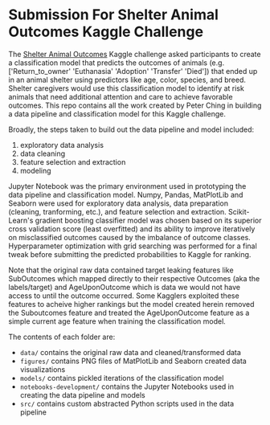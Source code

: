 # Submission For Shelter Animal Outcomes Kaggle Challenge

The [Shelter Animal Outcomes](https://www.kaggle.com/c/shelter-animal-outcomes) Kaggle challenge asked participants to create a classification model that predicts the outcomes of animals (e.g. ['Return_to_owner' 'Euthanasia' 'Adoption' 'Transfer' 'Died']) that ended up in an animal shelter using predictors like age, color, species, and breed. Shelter caregivers would use this classification model to identify at risk animals that need additional attention and care to achieve favorable outcomes. This repo contains all the work created by Peter Ching in building a data pipeline and classification model for this Kaggle challenge.

Broadly, the steps taken to build out the data pipeline and model included:
1. exploratory data analysis
2. data cleaning
3. feature selection and extraction
4. modeling

Jupyter Notebook was the primary environment used in prototyping the data pipeline and classification model. Numpy, Pandas, MatPlotLib and Seaborn were used for exploratory data analysis, data preparation (cleaning, tranforming, etc.), and feature selection and extraction. Scikit-Learn's gradient boosting classifier model was chosen based on its superior cross validation score (least overfitted) and its ability to improve iteratively on misclassified outcomes caused by the imbalance of outcome classes. Hyperparameter optimization with grid searching was performed for a final tweak before submitting the predicted probabilities to Kaggle for ranking.

Note that the original raw data contained target leaking features like SubOutcomes which mapped directly to their respective Outcomes (aka the labels/target) and AgeUponOutcome which is data we would not have access to until the outcome occurred. Some Kagglers exploited these features to acheive higher rankings but the model created herein removed the Suboutcomes feature and treated the AgeUponOutcome feature as a simple current age feature when training the classification model.

The contents of each folder are:
+ `data/` contains the original raw data and cleaned/transformed data
+ `figures/` contains PNG files of MatPlotLib and Seaborn created data visualizations
+ `models/` contains pickled iterations of the classification model
+ `notebooks-development/` contains the Jupyter Notebooks used in creating the data pipeline and models
+ `src/` contains custom abstracted Python scripts used in the data pipeline
